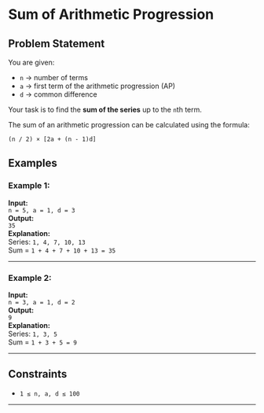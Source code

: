 # Sum of Arithmetic Progression

## Problem Statement
You are given:
- `n` → number of terms
- `a` → first term of the arithmetic progression (AP)
- `d` → common difference

Your task is to find the **sum of the series** up to the `n`th term.

The sum of an arithmetic progression can be calculated using the formula:

```
(n / 2) × [2a + (n - 1)d]
```

## Examples

### Example 1:
**Input:**  
`n = 5, a = 1, d = 3`  
**Output:**  
`35`  
**Explanation:**  
Series: `1, 4, 7, 10, 13`  
Sum = `1 + 4 + 7 + 10 + 13 = 35`

---

### Example 2:
**Input:**  
`n = 3, a = 1, d = 2`  
**Output:**  
`9`  
**Explanation:**  
Series: `1, 3, 5`  
Sum = `1 + 3 + 5 = 9`

---

## Constraints
- `1 ≤ n, a, d ≤ 100`

---
